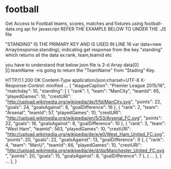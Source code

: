 # football
Get Access to Football teams, scores, matches and fixtures using football-data.org api for javascript
REFER THE EXAMPLE BELOW TO UNDER THE .JS file

"STANDING" IS THE PRIMARY KEY AND IS USED IN LINE 16 
 var data=new Array(response.standing);
 indicating get response from the key "standing" which returns all the data ex:rank, team,teamid etc
  
 you have to understand that below json file is 2-d Array
data[0][i].teamName ->is going to return the "TeamName" from "Stading" Key. 

HTTP/1.1 200 OK
Content-Type application/json;charset=UTF-8
X-Response-Control: minified
...
{
    "leagueCaption": "Premier League 2015/16",
    "matchday": 10,
    "standing":
    [
        {
            "rank": 1,
            "team": "ManCity",
            "teamId": 65,
            "playedGames": 10,
            "crestURI": "http://upload.wikimedia.org/wikipedia/de/f/fd/ManCity.svg",
            "points": 22,
            "goals": 24,
            "goalsAgainst": 8,
            "goalDifference": 16
        },
        {
            "rank": 2,
            "team": "Arsenal",
            "teamId": 57,
            "playedGames": 10,
            "crestURI": "http://upload.wikimedia.org/wikipedia/en/5/53/Arsenal_FC.svg",
            "points": 22,
            "goals": 18,
            "goalsAgainst": 8,
            "goalDifference": 10
        },
        {
            "rank": 3,
            "team": "West Ham",
            "teamId": 563,
            "playedGames": 10,
            "crestURI": "http://upload.wikimedia.org/wikipedia/de/e/e0/West_Ham_United_FC.svg",
            "points": 20,
            "goals": 22,
            "goalsAgainst": 13,
            "goalDifference": 9
        },
        {
            "rank": 4,
            "team": "ManU",
            "teamId": 66,
            "playedGames": 10,
            "crestURI": "http://upload.wikimedia.org/wikipedia/de/d/da/Manchester_United_FC.svg",
            "points": 20,
            "goals": 15,
            "goalsAgainst": 8,
            "goalDifference": 7
        },
        { ... },
        { ... },
}